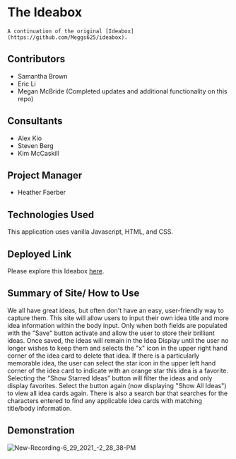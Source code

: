 # The Ideabox 
    A continuation of the original [Ideabox](https://github.com/Meggs625/ideabox).

## Contributors

* Samantha Brown
* Eric Li
* Megan McBride (Completed updates and additional functionality on this repo)

## Consultants

- Alex Kio
- Steven Berg
- Kim McCaskill

## Project Manager

- Heather Faerber

## Technologies Used

This application uses vanilla Javascript, HTML, and CSS.

## Deployed Link

Please explore this Ideabox [here](https://meggs625.github.io/the_ideabox/).

## Summary of Site/ How to Use

We all have great ideas, but often don't have an easy, user-friendly way to capture them. This site will allow users to input their own idea title and more idea information within the body input. Only when both fields are populated with the "Save" button activate and allow the user to store their brilliant ideas. 
Once saved, the ideas will remain in the Idea Display until the user no longer wishes to keep them and selects the "x" icon in the upper right hand corner of the idea card to delete that idea. 
If there is a particularly memorable idea, the user can select the star icon in the upper left hand corner of the idea card to indicate with an orange star this idea is a favorite. 
Selecting the "Show Starred Ideas" button will filter the ideas and only display favorites. 
Select the button again (now displaying "Show All Ideas") to view all idea cards again. 
There is also a search bar that searches for the characters entered to find any applicable idea cards with matching title/body information. 

## Demonstration

![New-Recording-6_29_2021_-2_28_38-PM](https://user-images.githubusercontent.com/78767067/123864120-9b54c100-d8e7-11eb-9eea-dd8f768ccbf8.gif)